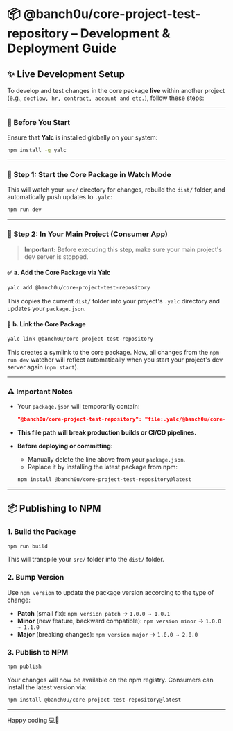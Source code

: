 # 📦 @banch0u/core-project-test-repository – Development & Deployment Guide

## ✨ Live Development Setup

To develop and test changes in the core package **live** within another project (e.g., `docflow, hr, contract, account and etc.`), follow these steps:

---

### 📌 Before You Start

Ensure that **Yalc** is installed globally on your system:

```bash
npm install -g yalc
```

---

### 💠 Step 1: Start the Core Package in Watch Mode

This will watch your `src/` directory for changes, rebuild the `dist/` folder, and automatically push updates to `.yalc`:

```bash
npm run dev
```

---

### 💠 Step 2: In Your Main Project (Consumer App)

> **Important:** Before executing this step, make sure your main project's dev server is stopped.

#### ✅ a. Add the Core Package via Yalc

```bash
yalc add @banch0u/core-project-test-repository
```

This copies the current `dist/` folder into your project's `.yalc` directory and updates your `package.json`.

#### 🔗 b. Link the Core Package

```bash
yalc link @banch0u/core-project-test-repository
```

This creates a symlink to the core package. Now, all changes from the `npm run dev` watcher will reflect automatically when you start your project's dev server again (`npm start`).

---

### ⚠️ Important Notes

- Your `package.json` will temporarily contain:

  ```json
  "@banch0u/core-project-test-repository": "file:.yalc/@banch0u/core-project-test-repository"
  ```

- **This file path will break production builds or CI/CD pipelines.**

- **Before deploying or committing:**

  - Manually delete the line above from your `package.json`.
  - Replace it by installing the latest package from npm:

  ```bash
  npm install @banch0u/core-project-test-repository@latest
  ```

---

## 📦 Publishing to NPM

### 1. Build the Package

```bash
npm run build
```

This will transpile your `src/` folder into the `dist/` folder.

### 2. Bump Version

Use `npm version` to update the package version according to the type of change:

- **Patch** (small fix): `npm version patch` → `1.0.0 → 1.0.1`
- **Minor** (new feature, backward compatible): `npm version minor` → `1.0.0 → 1.1.0`
- **Major** (breaking changes): `npm version major` → `1.0.0 → 2.0.0`

### 3. Publish to NPM

```bash
npm publish
```

Your changes will now be available on the npm registry. Consumers can install the latest version via:

```bash
npm install @banch0u/core-project-test-repository@latest
```

---

Happy coding 💻🚀
